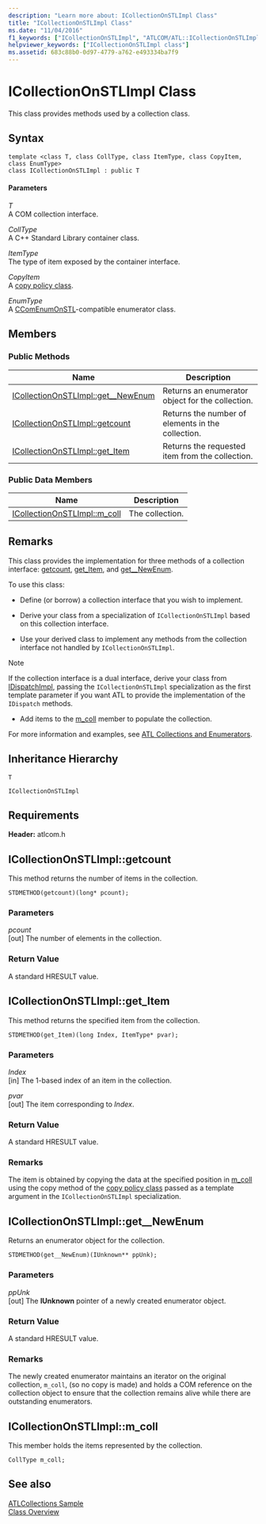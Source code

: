 ```yaml
---
description: "Learn more about: ICollectionOnSTLImpl Class"
title: "ICollectionOnSTLImpl Class"
ms.date: "11/04/2016"
f1_keywords: ["ICollectionOnSTLImpl", "ATLCOM/ATL::ICollectionOnSTLImpl", "ATLCOM/ATL::ICollectionOnSTLImpl::get__NewEnum", "ATLCOM/ATL::ICollectionOnSTLImpl::getcount", "ATLCOM/ATL::ICollectionOnSTLImpl::get_Item", "ATLCOM/ATL::ICollectionOnSTLImpl::m_coll"]
helpviewer_keywords: ["ICollectionOnSTLImpl class"]
ms.assetid: 683c88b0-0d97-4779-a762-e493334ba7f9
---
```

# ICollectionOnSTLImpl Class

This class provides methods used by a collection class.

## Syntax

```
template <class T, class CollType, class ItemType, class CopyItem, class EnumType>
class ICollectionOnSTLImpl : public T
```

#### Parameters

*T*<br/>
A COM collection interface.

*CollType*<br/>
A C++ Standard Library container class.

*ItemType*<br/>
The type of item exposed by the container interface.

*CopyItem*<br/>
A [copy policy class](../../atl/atl-copy-policy-classes.md).

*EnumType*<br/>
A [CComEnumOnSTL](../../atl/reference/ccomenumonstl-class.md)-compatible enumerator class.

## Members

### Public Methods

|Name|Description|
|----------|-----------------|
|[ICollectionOnSTLImpl::get__NewEnum](#newenum)|Returns an enumerator object for the collection.|
|[ICollectionOnSTLImpl::getcount](#get_count)|Returns the number of elements in the collection.|
|[ICollectionOnSTLImpl::get_Item](#get_item)|Returns the requested item from the collection.|

### Public Data Members

|Name|Description|
|----------|-----------------|
|[ICollectionOnSTLImpl::m_coll](#m_coll)|The collection.|

## Remarks

This class provides the implementation for three methods of a collection interface: [getcount](#get_count), [get_Item](#get_item), and [get__NewEnum](#newenum).

To use this class:

- Define (or borrow) a collection interface that you wish to implement.

- Derive your class from a specialization of `ICollectionOnSTLImpl` based on this collection interface.

- Use your derived class to implement any methods from the collection interface not handled by `ICollectionOnSTLImpl`.

> [!NOTE]
> If the collection interface is a dual interface, derive your class from [IDispatchImpl](../../atl/reference/idispatchimpl-class.md), passing the `ICollectionOnSTLImpl` specialization as the first template parameter if you want ATL to provide the implementation of the `IDispatch` methods.

- Add items to the [m_coll](#m_coll) member to populate the collection.

For more information and examples, see [ATL Collections and Enumerators](../../atl/atl-collections-and-enumerators.md).

## Inheritance Hierarchy

`T`

`ICollectionOnSTLImpl`

## Requirements

**Header:** atlcom.h

## <a name="get_count"></a> ICollectionOnSTLImpl::getcount

This method returns the number of items in the collection.

```
STDMETHOD(getcount)(long* pcount);
```

### Parameters

*pcount*<br/>
[out] The number of elements in the collection.

### Return Value

A standard HRESULT value.

## <a name="get_item"></a> ICollectionOnSTLImpl::get_Item

This method returns the specified item from the collection.

```
STDMETHOD(get_Item)(long Index, ItemType* pvar);
```

### Parameters

*Index*<br/>
[in] The 1-based index of an item in the collection.

*pvar*<br/>
[out] The item corresponding to *Index*.

### Return Value

A standard HRESULT value.

### Remarks

The item is obtained by copying the data at the specified position in [m_coll](#m_coll) using the copy method of the [copy policy class](../../atl/atl-copy-policy-classes.md) passed as a template argument in the `ICollectionOnSTLImpl` specialization.

## <a name="newenum"></a> ICollectionOnSTLImpl::get__NewEnum

Returns an enumerator object for the collection.

```
STDMETHOD(get__NewEnum)(IUnknown** ppUnk);
```

### Parameters

*ppUnk*<br/>
[out] The **IUnknown** pointer of a newly created enumerator object.

### Return Value

A standard HRESULT value.

### Remarks

The newly created enumerator maintains an iterator on the original collection, `m_coll`, (so no copy is made) and holds a COM reference on the collection object to ensure that the collection remains alive while there are outstanding enumerators.

## <a name="m_coll"></a> ICollectionOnSTLImpl::m_coll

This member holds the items represented by the collection.

```
CollType m_coll;
```

## See also

[ATLCollections Sample](../../overview/visual-cpp-samples.md)<br/>
[Class Overview](../../atl/atl-class-overview.md)
